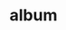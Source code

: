 ---
layout: album
resource: facebook
title: "album"
description: "masonry"
active: gallery
header-img: "img/gallery-bg.jpg"
album-title: "my 9th album"
images:
  - image_path: HQT/vay_ngan_cs/7/1723386816500578_401338331_723387753167151_6040390287901712442_n.jpg
  - image_path: HQT/vay_ngan_cs/7/1723386816500578_407623494_735200281985898_2957381489870620092_n.jpg
  - image_path: HQT/vay_ngan_cs/7/1723386816500578_417178501_757092796463313_8907702440845079937_n.jpg
  - image_path: HQT/vay_ngan_cs/7/1723386816500578_417195564_757092789796647_6422283040389124797_n.jpg
  - image_path: HQT/vay_ngan_cs/7/1723386816500578_420159078_764022655770327_5827722409088932168_n.jpg
  - image_path: HQT/vay_ngan_cs/7/774684551370804_425712768_774685871370672_8847860844012451472_n.jpg
  - image_path: HQT/vay_ngan_cs/7/774684578037468_425723137_774685888037337_675489206462517955_n.jpg
  - image_path: HQT/vay_ngan_cs/7/774684618037464_425728810_774685931370666_8606870038220005971_n.jpg
  - image_path: HQT/vay_ngan_cs/7/827242466115012_441331236_827243032781622_3184426763030000690_n.jpg
  - image_path: HQT/vay_ngan_cs/7/827242489448343_440783371_827243026114956_9071492624366554094_n.jpg
  - image_path: HQT/vay_ngan_cs/7/827242572781668_440952729_827242569448335_31242929086778218_n.jpg
  - image_path: HQT/vay_ngan_cs/7/981896690649588_470562519_981896693982921_7019694403173598507_n.jpg
  - image_path: HQT/vay_ngan_cs/7/982468513925739_470496473_982471410592116_6191020017642082561_n.jpg
  - image_path: HQT/vay_ngan_cs/7/982469200592337_470503146_982469203925670_720155632826387359_n.jpg
  - image_path: HQT/vay_ngan_cs/7/982469257258998_470586891_982469260592331_2814861544500675361_n.jpg
  - image_path: HQT/vay_ngan_cs/7/_782916187214307_428081970_779665970872662_6931004629026977338_n.jpg
  - image_path: HQT/vay_ngan_cs/7/_782916187214307_428125872_779665947539331_3367516625196101386_n.jpg
  - image_path: HQT/vay_ngan_cs/7/_782916187214307_428635524_782916613880931_1627607446164556031_n.jpg
---